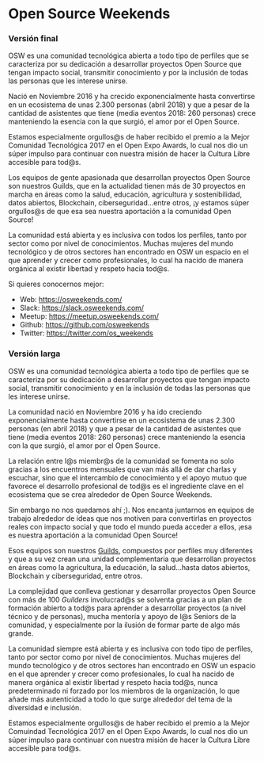 # Open Source Weekends 

### Versión final

OSW es una comunidad tecnológica abierta a todo tipo de perfiles que se caracteriza por su dedicación a desarrollar proyectos Open Source que tengan impacto social, transmitir conocimiento y por la inclusión de todas las personas que les interese unirse.

Nació en Noviembre 2016 y ha crecido exponencialmente hasta convertirse en un ecosistema de unas 2.300 personas (abril 2018) y que a pesar de la cantidad de asistentes que tiene (media eventos 2018: 260 personas) crece manteniendo la esencia con la que surgió, el amor por el Open Source.   

Estamos especialmente orgullos@s de haber recibido el premio a la Mejor Comunidad Tecnológica 2017 en el Open Expo Awards, lo cual nos dio un súper impulso para continuar con nuestra misión de hacer la Cultura Libre accesible para tod@s.  

Los equipos de gente apasionada que desarrollan proyectos Open Source son nuestros Guilds, que en la actualidad tienen más de 30 proyectos en marcha en áreas como la salud, educación, agricultura y sostenibilidad, datos abiertos, Blockchain, ciberseguridad...entre otros, ¡y estamos súper orgullos@s de que esa sea nuestra aportación a la comunidad Open Source! 

La comunidad está abierta y es inclusiva con todos los perfiles, tanto por sector como por nivel de conocimientos. Muchas mujeres del mundo tecnológico y de otros sectores han encontrado en OSW un espacio en el que aprender y crecer como profesionales, lo cual ha nacido de manera orgánica al existir libertad y respeto hacia tod@s. 

Si quieres conocernos mejor: 
- Web: https://osweekends.com/
- Slack: https://slack.osweekends.com/
- Meetup: https://meetup.osweekends.com/
- Github: https://github.com/osweekends
- Twitter: https://twitter.com/os_weekends


### Versión  larga

OSW es una comunidad tecnológica abierta a todo tipo de perfiles que se caracteriza por su dedicación a desarrollar proyectos que tengan impacto social, transmitir conocimiento y en la inclusión de todas las personas que les interese unirse.

La comunidad nació en Noviembre 2016 y ha ido creciendo exponencialmente hasta convertirse en un ecosistema de unas 2.300 personas (en abril 2018) y que a pesar de la cantidad de asistentes que tiene (media eventos 2018: 260 personas) crece manteniendo la esencia con la que surgió, el amor por el Open Source.   

La relación entre l@s miembr@s de la comunidad se fomenta no solo gracias a los encuentros mensuales que van más allá de dar charlas y escuchar, sino que el intercambio de conocimiento y el apoyo mutuo que favorece el desarrollo profesional de tod@s es el ingrediente clave en el ecosistema que se crea alrededor de Open Source Weekends. 

Sin embargo no nos quedamos ahí ;). Nos encanta juntarnos en equipos de trabajo alrededor de ideas que nos motiven para convertirlas en proyectos reales con impacto social y que todo el mundo pueda acceder a ellos, ¡esa es nuestra aportación a la comunidad Open Source! 

Esos equipos son nuestros [Guilds](https://openexpoeurope.com/es/entrevista-teba-gomez-embajadora-osw-guilds/), compuestos por perfiles muy diferentes y que a su vez crean una unidad complementaria que desarrollan proyectos en áreas como la agricultura, la educación, la salud...hasta datos abiertos, Blockchain y ciberseguridad, entre otros. 

La complejidad que conlleva gestionar y desarrollar proyectos Open Source con más de 100 *Guilders* involucrad@s se solventa gracias a un plan de formación abierto a tod@s para aprender a desarrollar proyectos (a nivel técnico y de personas), mucha mentoría y apoyo de l@s Seniors de la comunidad, y especialmente por la ilusión de formar parte de algo más grande.   

La comunidad siempre está abierta y es inclusiva con todo tipo de perfiles, tanto por sector como por nivel de conocimientos. Muchas mujeres del mundo tecnológico y de otros sectores han encontrado en OSW un espacio en el que aprender y crecer como profesionales, lo cual ha nacido de manera orgánica al existir libertad y respeto hacia tod@s, nunca predeterminado ni forzado por los miembros de la organización, lo que añade más autenticidad a todo lo que surge alrededor del tema de la diversidad e inclusión.  

Estamos especialmente orgullos@s de haber recibido el premio a la Mejor Comuindad Tecnológica 2017 en el Open Expo Awards, lo cual nos dio un súper impulso para continuar con nuestra misión de hacer la Cultura Libre accesible para tod@s.  
